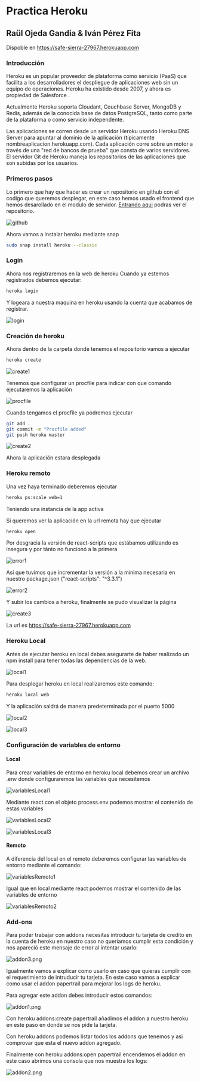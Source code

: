 # Practica Heroku
## Raül Ojeda Gandia & Iván Pérez Fita

Dispoble en https://safe-sierra-27967.herokuapp.com

### Introducción

Heroku es un popular proveedor de plataforma como servicio (PaaS) que facilita a los desarrolladores el despliegue de aplicaciones web sin un equipo de operaciones. Heroku ha existido desde 2007, y ahora es propiedad de Salesforce .

Actualmente Heroku soporta Cloudant, Couchbase Server, MongoDB y Redis, además de la conocida base de datos PostgreSQL,​ tanto como parte de la plataforma o como servicio independente.

Las aplicaciones se corren desde un servidor Heroku usando Heroku DNS Server para apuntar al dominio de la aplicación (típicamente nombreaplicacion.herokuapp.com). Cada aplicación corre sobre un motor a través de una "red de bancos de prueba" que consta de varios servidores. El servidor Git de Heroku maneja los repositorios de las aplicaciones que son subidas por los usuarios.

### Primeros pasos
Lo primero que hay que hacer es crear un repositorio en github con el codigo que queremos desplegar, en este caso hemos usado el frontend que hemos desarollado en el modulo de servidor. [Entrando aqui](https://github.com/Zar21/heroku-django-react-redux) podras ver el repositorio.

![github](./img/github.png)

Ahora vamos a instalar heroku mediante snap
```bash
sudo snap install heroku --classic
```

### Login

Ahora nos registraremos en la web de heroku
Cuando ya estemos registrados debemos ejecutar:
```bash
heroku login
```
Y logeara a nuestra maquina en heroku usando la cuenta que acabamos de registrar.

![login](./img/login.png)

### Creación de heroku

Ahora dentro de la carpeta donde tenemos el repositorio vamos a ejecutar
```bash
heroku create
```

![create1](./img/create1.png)


Tenemos que configurar un procfile para indicar con que comando ejecutaremos la aplicación 

![procfile](./img/procfile.png)


Cuando tengamos el procfile ya podremos ejecutar
```bash
git add .
git commit -m "Procfile added"
git push heroku master
```
![create2](./img/create2.png)

Ahora la aplicación estara desplegada
### Heroku remoto
Una vez haya terminado deberemos ejecutar
```bash
heroku ps:scale web=1
```
Teniendo una instancia de la app activa

Si queremos ver la aplicación en la url remota hay que ejecutar
```bash
heroku open
```

Por desgracia la versión de react-scripts que estábamos utilizando es insegura y por tánto no funcionó a la primera

![error1](./img/error1.png)

Así que tuvimos que incrementar la versión a la mínima necesaria en nuestro package.json ("react-scripts": "^3.3.1")

![error2](./img/error2.png)

Y subir los cambios a heroku, finalmente se pudo visualizar la página

![create3](./img/create3.png)

La url es https://safe-sierra-27967.herokuapp.com

### Heroku Local
Antes de ejecutar heroku en local debes asegurarte de haber realizado un npm install para tener todas las dependencias de la web.

![local1](./img/local1.png)


Para desplegar heroku en local realizaremos este comando:
```bash
heroku local web
```
Y la aplicación saldrá de manera predeterminada por el puerto 5000

![local2](./img/local2.png)

![local3](./img/local3.png)

### Configuración de variables de entorno
#### Local
Para crear variables de entorno en heroku local debemos crear un archivo .env donde configuraremos las variables que necesitemos

![variablesLocal1](./img/variablesLocal1.png)

Mediante react con el objeto process.env podemos mostrar el contenido de estas variables

![variablesLocal2](./img/variablesLocal2.png)

![variablesLocal3](./img/variablesLocal3.png)


#### Remoto
A diferencia del local en el remoto deberemos configurar las variables de entorno mediante el comando:

![variablesRemoto1](./img/variablesRemoto1.png)

Igual que en local mediante react podemos mostrar el contenido de las variables de entorno

![variablesRemoto2](./img/variablesRemoto2.png)

### Add-ons

Para poder trabajar con addons necesitas introducir tu tarjeta de credito en la cuenta de heroku en nuestro caso no queriamos cumplir esta condición y nos apareció este mensaje de error al intentar usarlo:

![addon3.png](./img/addon3.png)

Igualmente vamos a explicar como usarlo en caso que quieras cumplir con el requerimiento de intruducir tu tarjeta.
En este caso vamos a explicar como usar el addon papertrail para mejorar los logs de heroku.

Para agregar este addon debes introducir estos comandos:

![addon1.png](./img/addon1.png)

Con heroku addons:create papertrail añadimos el addon a nuestro heroku en este paso en donde se nos pide la tarjeta.

Con heroku addons podemos listar todos los addons que tenemos y asi comprovar que esta el nuevo addon agregado.

Finalmente con heroku addons:open papertrail encendemos el addon en este caso abrimos una consola que nos muestra los logs:

![addon2.png](./img/addon2.png)